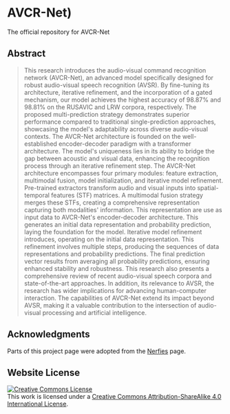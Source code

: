 # AVCR-Net)

The official repository for AVCR-Net

## Abstract
> This research introduces the audio-visual command recognition network (AVCR-Net), an advanced model specifically designed for robust audio-visual speech recognition (AVSR). By fine-tuning its architecture, iterative refinement, and the incorporation of a gated mechanism, our model achieves the highest accuracy of 98.87% and 98.81% on the RUSAVIC and LRW corpora, respectively. The proposed multi-prediction strategy demonstrates superior performance compared to traditional single-prediction approaches, showcasing the model's adaptability across diverse audio-visual contexts. The AVCR-Net architecture is founded on the well-established encoder-decoder paradigm with a transformer architecture. The model's uniqueness lies in its ability to bridge the gap between acoustic and visual data, enhancing the recognition process through an iterative refinement step. The AVCR-Net architecture encompasses four primary modules: feature extraction, multimodal fusion, model initialization, and iterative model refinement. Pre-trained extractors transform audio and visual inputs into spatial-temporal features (STF) matrices. A multimodal fusion strategy merges these STFs, creating a comprehensive representation capturing both modalities' information. This representation are use as input data to AVCR-Net's encoder-decoder architecture. This generates an initial data representation and probability prediction, laying the foundation for the model. Iterative model refinement introduces, operating on the initial data representation. This refinement involves multiple steps, producing the sequences of data representations and probability predictions. The final prediction vector results from averaging all probability predictions, ensuring enhanced stability and robustness. This research also presents a comprehensive review of recent audio-visual speech corpora and state-of-the-art approaches. In addition, its relevance to AVSR, the research has wider implications for advancing human-computer interaction. The capabilities of AVCR-Net extend its impact beyond AVSR, making it a valuable contribution to the intersection of audio-visual processing and artificial intelligence.

## Acknowledgments

Parts of this project page were adopted from the [Nerfies](https://nerfies.github.io/) page.

## Website License

<a rel="license" href="http://creativecommons.org/licenses/by-sa/4.0/"><img alt="Creative Commons License" style="border-width:0" src="https://i.creativecommons.org/l/by-sa/4.0/88x31.png" /></a><br />This work is licensed under a <a rel="license" href="http://creativecommons.org/licenses/by-sa/4.0/">Creative Commons Attribution-ShareAlike 4.0 International License</a>.
